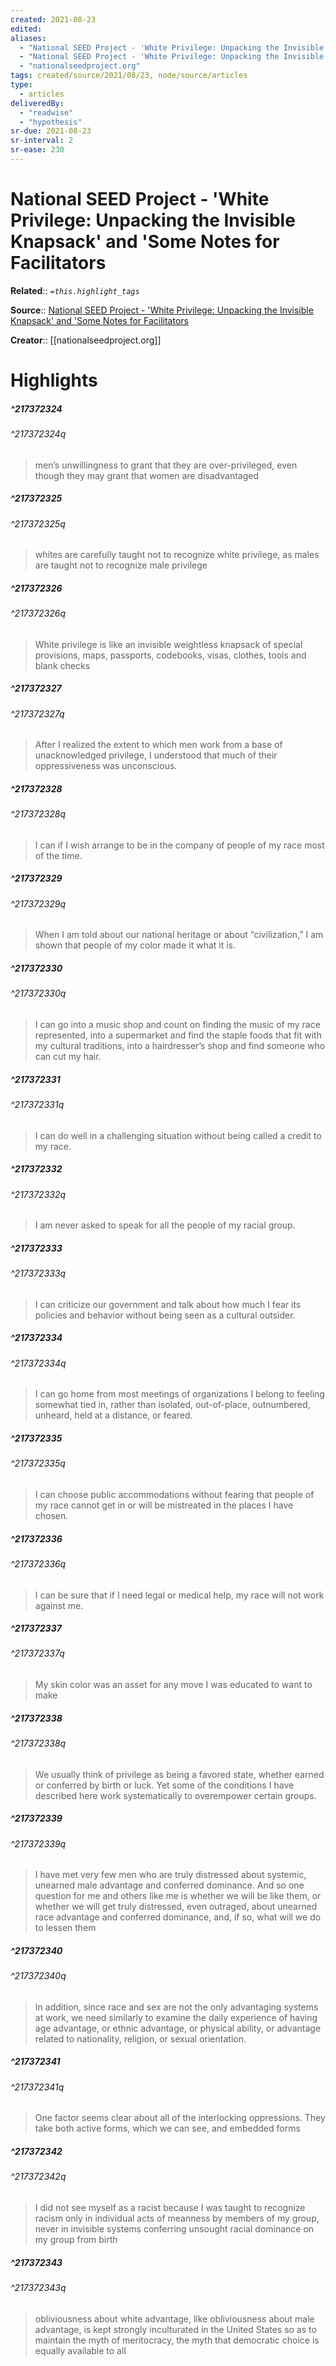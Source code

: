 ```yaml
---
created: 2021-08-23
edited:
aliases:
  - "National SEED Project - 'White Privilege: Unpacking the Invisible Knapsack' and 'Some Notes for Facilitators"
  - "National SEED Project - 'White Privilege: Unpacking the Invisible Knapsack' and 'Some Notes for Facilitators by nationalseedproject.org"
  - "nationalseedproject.org"
tags: created/source/2021/08/23, node/source/articles
type: 
  - articles
deliveredBy: 
  - "readwise"
  - "hypothesis"
sr-due: 2021-08-23
sr-interval: 2
sr-ease: 230
---
```

# National SEED Project - 'White Privilege: Unpacking the Invisible Knapsack' and 'Some Notes for Facilitators

**Related**:: 
*`=this.highlight_tags`*

**Source**:: [National SEED Project - 'White Privilege: Unpacking the Invisible Knapsack' and 'Some Notes for Facilitators](https://nationalseedproject.org/Key-SEED-Texts/white-privilege-unpacking-the-invisible-knapsack)

**Creator**:: [[nationalseedproject.org]]

# Highlights
##### ^217372324

  


###### ^217372324q

> men’s unwillingness to grant that they are over-privileged, even though they may grant that women are disadvantaged 

##### ^217372325

  


###### ^217372325q

> whites are carefully taught not to recognize white privilege, as males are taught not to recognize male privilege 

##### ^217372326

  


###### ^217372326q

> White privilege is like an invisible weightless knapsack of special provisions, maps, passports, codebooks, visas, clothes, tools and blank checks 

##### ^217372327

  


###### ^217372327q

> After I realized the extent to which men work from a base of unacknowledged privilege, I understood that much of their oppressiveness was unconscious. 

##### ^217372328

  


###### ^217372328q

> I can if I wish arrange to be in the company of people of my race most of the time. 

##### ^217372329

  


###### ^217372329q

> When I am told about our national heritage or about “civilization,” I am shown that people of my color made it what it is. 

##### ^217372330

  


###### ^217372330q

> I can go into a music shop and count on finding the music of my race represented, into a supermarket and find the staple foods that fit with my cultural traditions, into a hairdresser’s shop and find someone who can cut my hair. 

##### ^217372331

  


###### ^217372331q

> I can do well in a challenging situation without being called a credit to my race. 

##### ^217372332

  


###### ^217372332q

> I am never asked to speak for all the people of my racial group. 

##### ^217372333

  


###### ^217372333q

> I can criticize our government and talk about how much I fear its policies and behavior without being seen as a cultural outsider. 

##### ^217372334

  


###### ^217372334q

> I can go home from most meetings of organizations I belong to feeling somewhat tied in, rather than isolated, out-of-place, outnumbered, unheard, held at a distance, or feared. 

##### ^217372335

  


###### ^217372335q

> I can choose public accommodations without fearing that people of my race cannot get in or will be mistreated in the places I have chosen. 

##### ^217372336

  


###### ^217372336q

> I can be sure that if I need legal or medical help, my race will not work against me. 

##### ^217372337

  


###### ^217372337q

> My skin color was an asset for any move I was educated to want to make 

##### ^217372338

  


###### ^217372338q

> We usually think of privilege as being a favored state, whether earned or conferred by birth or luck. Yet some of the conditions I have described here work systematically to overempower certain groups. 

##### ^217372339

  


###### ^217372339q

> I have met very few men who are truly distressed about systemic, unearned male advantage and conferred dominance. And so one question for me and others like me is whether we will be like them, or whether we will get truly distressed, even outraged, about unearned race advantage and conferred dominance, and, if so, what will we do to lessen them 

##### ^217372340

  


###### ^217372340q

> In addition, since race and sex are not the only advantaging systems at work, we need similarly to examine the daily experience of having age advantage, or ethnic advantage, or physical ability, or advantage related to nationality, religion, or sexual orientation. 

##### ^217372341

  


###### ^217372341q

> One factor seems clear about all of the interlocking oppressions. They take both active forms, which we can see, and embedded forms 

##### ^217372342

  


###### ^217372342q

> I did not see myself as a racist because I was taught to recognize racism only in individual acts of meanness by members of my group, never in invisible systems conferring unsought racial dominance on my group from birth 

##### ^217372343

  


###### ^217372343q

> obliviousness about white advantage, like obliviousness about male advantage, is kept strongly inculturated in the United States so as to maintain the myth of meritocracy, the myth that democratic choice is equally available to all 

